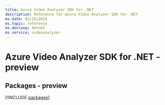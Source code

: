 ```yaml
---
title: Azure Video Analyzer SDK for .NET
description: Reference for Azure Video Analyzer SDK for .NET
ms.date: 02/26/2024
ms.topic: reference
ms.devlang: dotnet
ms.service: videoanalyzer
---
```

# Azure Video Analyzer SDK for .NET - preview
## Packages - preview
[!INCLUDE [packages](video-analyzer-index.md)]